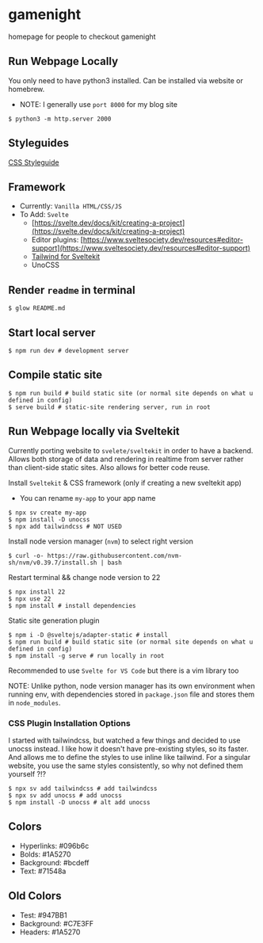 # gamenight

homepage for people to checkout gamenight

## Run Webpage Locally

You only need to have python3 installed. Can be installed via website or homebrew.
- NOTE: I generally use `port 8000` for my blog site

```
$ python3 -m http.server 2000
```
## Styleguides

[CSS Styleguide](https://developer.mozilla.org/en-US/docs/MDN/Writing_guidelines/Code_style_guide/CSS)


## Framework

- Currently: `Vanilla HTML/CSS/JS`
- To Add: `Svelte`
    - [https://svelte.dev/docs/kit/creating-a-project](https://svelte.dev/docs/kit/creating-a-project)
    - Editor plugins: [https://www.sveltesociety.dev/resources#editor-support](https://www.sveltesociety.dev/resources#editor-support)
    - [Tailwind for Sveltekit](https://tailwindcss.com/docs/installation/framework-guides/sveltekit)
    - UnoCSS

## Render `readme` in terminal

```
$ glow README.md
```

## Start local server

```
$ npm run dev # development server
```

## Compile static site
```
$ npm run build # build static site (or normal site depends on what u defined in config)
$ serve build # static-site rendering server, run in root
```

## Run Webpage locally via Sveltekit

Currently porting website to `svelete/sveltekit` in order to have a backend. Allows both storage of data and rendering in realtime from server rather than client-side static sites. Also allows for better code reuse.

Install `Sveltekit` & CSS framework (only if creating a new sveltekit app)
- You can rename `my-app` to your app name

```
$ npx sv create my-app
$ npm install -D unocss
$ npx add tailwindcss # NOT USED
```

Install node version manager (`nvm`) to select right version

```
$ curl -o- https://raw.githubusercontent.com/nvm-sh/nvm/v0.39.7/install.sh | bash
```

Restart terminal && change node version to 22

```
$ npx install 22
$ npx use 22
$ npm install # install dependencies
```

Static site generation plugin
```
$ npm i -D @sveltejs/adapter-static # install
$ npm run build # build static site (or normal site depends on what u defined in config)
$ npm install -g serve # run locally in root
```

Recommended to use `Svelte for VS Code` but there is a vim library too

NOTE: Unlike python, node version manager has its own environment when running env, with dependencies stored in `package.json` file and stores them in `node_modules`.

### CSS Plugin Installation Options

I started with tailwindcss, but watched a few things and decided to use unocss instead. I like how it doesn't have pre-existing styles, so its faster. And allows me to define the styles to use inline like tailwind. For a singular website, you use the same styles consistently, so why not defined them yourself ?!?
```
$ npx sv add tailwindcss # add tailwindcss
$ npx sv add unocss # add unocss
$ npm install -D unocss # alt add unocss
```

## Colors

- Hyperlinks: #096b6c
- Bolds: #1A5270
- Background: #bcdeff
- Text: #71548a

## Old Colors 

- Test: #947BB1
- Background: #C7E3FF
- Headers: #1A5270
